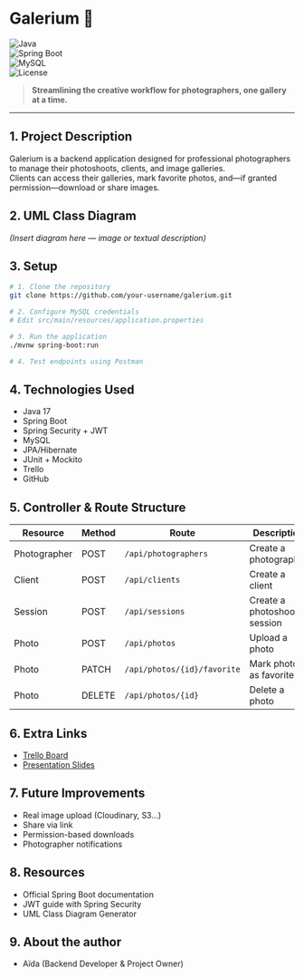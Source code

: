 # Galerium 📸  
![Java](https://img.shields.io/badge/Java-17-blue?logo=java)  
![Spring Boot](https://img.shields.io/badge/Spring_Boot-3.0-green?logo=spring)  
![MySQL](https://img.shields.io/badge/MySQL-Database-orange?logo=mysql)  
![License](https://img.shields.io/badge/License-MIT-lightgrey)

> **Streamlining the creative workflow for photographers, one gallery at a time.**

---

## 1. Project Description  
Galerium is a backend application designed for professional photographers to manage their photoshoots, clients, and 
image galleries.  
Clients can access their galleries, mark favorite photos, and—if granted permission—download or share images.


## 2. UML Class Diagram  
*(Insert diagram here — image or textual description)*


## 3. Setup  

```bash
# 1. Clone the repository
git clone https://github.com/your-username/galerium.git

# 2. Configure MySQL credentials
# Edit src/main/resources/application.properties

# 3. Run the application
./mvnw spring-boot:run

# 4. Test endpoints using Postman
```
## 4. Technologies Used  
- Java 17  
- Spring Boot  
- Spring Security + JWT  
- MySQL  
- JPA/Hibernate  
- JUnit + Mockito  
- Trello  
- GitHub  

## 5. Controller & Route Structure  

| Resource     | Method | Route                          | Description                     |
|--------------|--------|--------------------------------|---------------------------------|
| Photographer | POST   | `/api/photographers`           | Create a photographer           |
| Client       | POST   | `/api/clients`                 | Create a client                 |
| Session      | POST   | `/api/sessions`                | Create a photoshoot session     |
| Photo        | POST   | `/api/photos`                  | Upload a photo                  |
| Photo        | PATCH  | `/api/photos/{id}/favorite`    | Mark photo as favorite          |
| Photo        | DELETE | `/api/photos/{id}`             | Delete a photo                  |

## 6. Extra Links  
- [Trello Board](URL)  
- [Presentation Slides](URL)  

## 7. Future Improvements  
- Real image upload (Cloudinary, S3…)  
- Share via link  
- Permission-based downloads  
- Photographer notifications  

## 8. Resources  
- Official Spring Boot documentation  
- JWT guide with Spring Security  
- UML Class Diagram Generator  

## 9. About the author
- Aïda (Backend Developer & Project Owner)

